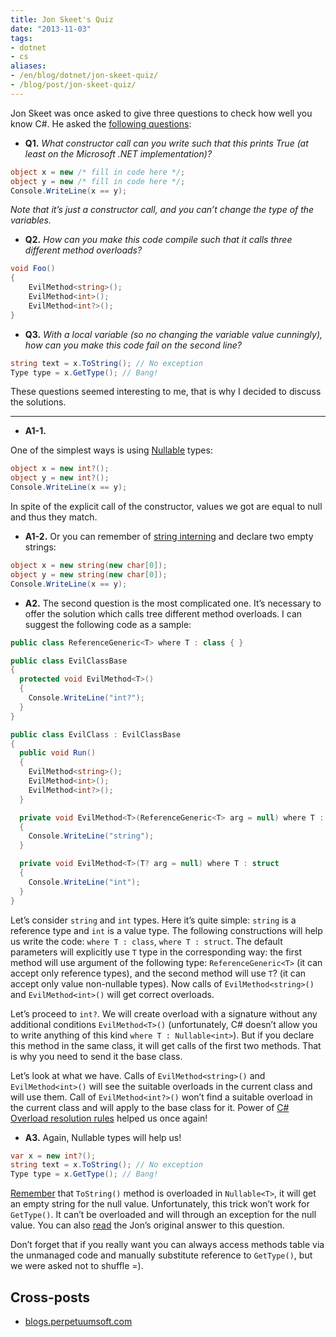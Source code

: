 ```yaml
---
title: Jon Skeet's Quiz
date: "2013-11-03"
tags:
- dotnet
- cs
aliases:
- /en/blog/dotnet/jon-skeet-quiz/
- /blog/post/jon-skeet-quiz/
---
```


Jon Skeet was once asked to give three questions to check how well you know C#. He asked the [following questions](http://www.dotnetcurry.com/magazine/jon-skeet-quiz.aspx):


* **Q1.** *What constructor call can you write such that this prints True (at least on the Microsoft .NET implementation)?*

```cs
object x = new /* fill in code here */;
object y = new /* fill in code here */;
Console.WriteLine(x == y);
```

*Note that it’s just a constructor call, and you can’t change the type of the variables.*

* **Q2.** *How can you make this code compile such that it calls three different method overloads?*

```cs
void Foo()
{
    EvilMethod<string>();
    EvilMethod<int>();
    EvilMethod<int?>();
}
```

* **Q3.** *With a local variable (so no changing the variable value cunningly), how can you make this code fail on the second line?*

```cs
string text = x.ToString(); // No exception
Type type = x.GetType(); // Bang!
```

These questions seemed interesting to me, that is why I decided to discuss the solutions.<!--more-->

---

* **A1-1.**

One of the simplest ways is using [Nullable](http://msdn.microsoft.com/en-us/library/1t3y8s4s(v=vs.90).aspx) types:

```cs
object x = new int?();
object y = new int?();
Console.WriteLine(x == y);
```

In spite of the explicit call of the constructor, values we got are equal to null and thus they match.

* **A1-2.** 
Or you can remember of [string interning](http://blogs.msdn.com/b/ericlippert/archive/2009/09/28/string-interning-and-string-empty.aspx) and declare two empty strings:

```cs
object x = new string(new char[0]);
object y = new string(new char[0]);
Console.WriteLine(x == y);
```

* **A2.** The second question is the most complicated one. It’s necessary to offer the solution which calls tree different method overloads. I can suggest the following code as a sample:

```cs
public class ReferenceGeneric<T> where T : class { }

public class EvilClassBase
{
  protected void EvilMethod<T>()
  {
    Console.WriteLine("int?");
  }
}

public class EvilClass : EvilClassBase
{
  public void Run()
  {
    EvilMethod<string>();
    EvilMethod<int>();
    EvilMethod<int?>();
  }

  private void EvilMethod<T>(ReferenceGeneric<T> arg = null) where T : class
  {
    Console.WriteLine("string");
  }

  private void EvilMethod<T>(T? arg = null) where T : struct
  {
    Console.WriteLine("int");
  }
}
```

Let’s consider `string` and `int` types. Here it’s quite simple: `string` is a reference type and `int` is a value type. The following constructions will help us write the code: `where T : class`, `where T : struct`. The default parameters will explicitly use `T` type in the corresponding way: the first method will use argument of the following type: `ReferenceGeneric<T>` (it can accept only reference types), and the second method will use `T`? (it can accept only value non-nullable types). Now calls of `EvilMethod<string>()` and `EvilMethod<int>()` will get correct overloads.
 
Let’s proceed to `int?`. We will create overload with a signature without any additional conditions `EvilMethod<T>()` (unfortunately, C# doesn’t allow you to write anything of this kind `where T : Nullable<int>`). But if you declare this method in the same class, it will get calls of the first two methods. That is why you need to send it the base class.
 
Let’s look at what we have. Calls of `EvilMethod<string>()` and `EvilMethod<int>()` will see the suitable overloads in the current class and will use them. Call of `EvilMethod<int?>()` won’t find a suitable overload in the current class and will apply to the base class for it. Power of [C# Overload resolution rules](http://msdn.microsoft.com/en-us/library/aa691336%28v=vs.71%29.aspx) helped us once again!

* **A3.** Again, Nullable types will help us!

```cs
var x = new int?();
string text = x.ToString(); // No exception
Type type = x.GetType(); // Bang!
```

[Remember](http://msdn.microsoft.com/en-us/library/9hd15ket.aspx) that `ToString()` method is overloaded in `Nullable<T>`, it will get an empty string for the null value. Unfortunately, this trick won’t work for `GetType()`. It can’t be overloaded and will through an exception for the null value. You can also [read](http://stackoverflow.com/questions/12725631/nullable-type-gettype-throws-exception) the Jon’s original answer to this question.
 
Don’t forget that if you really want you can always access methods table via the unmanaged code and manually substitute reference to `GetType()`, but we were asked not to shuffle =).

## Cross-posts

* [blogs.perpetuumsoft.com](http://blogs.perpetuumsoft.com/dotnet/jon-skeets-quiz/)